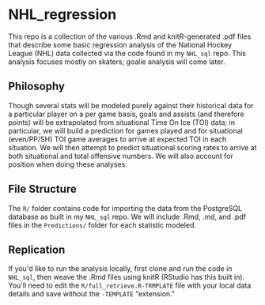 NHL_regression
==============

This repo is a collection of the various .Rmd and knitR-generated .pdf files that describe some basic regression analysis of the National Hockey League (NHL) data collected via the code found in my `NHL_sql` repo.  This analysis focuses mostly on skaters; goalie analysis will come later.

Philosophy
----------

Though several stats will be modeled purely against their historical data for a particular player on a per game basis, goals and assists (and therefore points) will be extrapolated from situational Time On Ice (TOI) data; in particular, we will build a prediction for games played and for situational (even/PP/SH) TOI game averages to arrive at expected TOI in each situation.  We will then attempt to predict situational scoring rates to arrive at both situational and total offensive numbers.  We will also account for position when doing these analyses.

File Structure
--------------

The `R/` folder contains code for importing the data from the PostgreSQL database as built in my `NHL_sql` repo.  We will include .Rmd, .md, and .pdf files in the `Predictions/` folder for each statistic modeled.

Replication
-----------

If you'd like to run the analysis locally, first clone and run the code in `NHL_sql`, then weave the .Rmd files using knitR (RStudio has this built in).  You'll need to edit the `R/full_retrieve.R-TRMPLATE` file with your local data details and save without the `-TEMPLATE` "extension."
